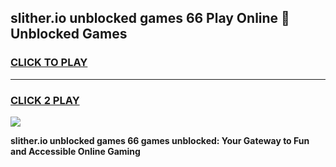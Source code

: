 
## slither.io unblocked games 66 Play Online 👋 Unblocked Games
<h3>
<a href="https://premium.freeplayer.one?title=slither.io_unblocked_games_66&ref=19F">CLICK TO PLAY</a></h3>
<hr>

<h3>
<a href="https://premium.freeplayer.one?title=slither.io_unblocked_games_66&ref=19F">CLICK 2 PLAY</a>
  
</h3>

<a href="https://premium.freeplayer.one?title=slither.io_unblocked_games_66&ref=19F"><img src="https://clearcache.store/games.png"></a>


**slither.io unblocked games 66 games unblocked: Your Gateway to Fun and Accessible Online Gaming**
